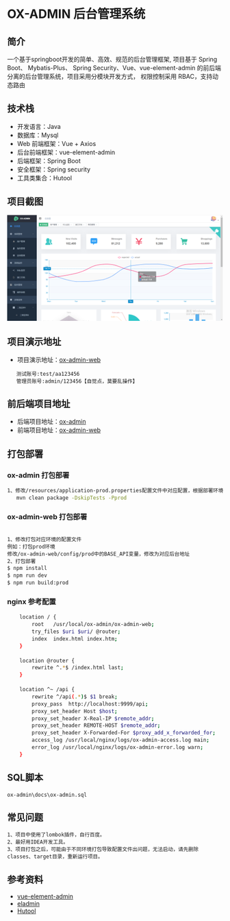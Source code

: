 # OX-ADMIN 后台管理系统
## 简介
一个基于springboot开发的简单、高效、规范的后台管理框架, 项目基于 Spring Boot、 Mybatis-Plus、 Spring Security、Vue、vue-element-admin
的前后端分离的后台管理系统，项目采用分模块开发方式， 权限控制采用 RBAC，支持动态路由

## 技术栈
- 开发语言：Java
- 数据库：Mysql
- Web 前端框架：Vue + Axios
- 后台前端框架：vue-element-admin
- 后端框架：Spring Boot
- 安全框架：Spring security
- 工具类集合：Hutool

## 项目截图
![输入图片说明](https://github.com/java668/ox-admin/blob/main/docs/images/1683383586326.jpg?raw=true
 "微信图片_20190422175210.png")

## 项目演示地址
- 项目演示地址：[ox-admin-web](http://oxadmin.java668.com)
```
   测试账号:test/aa123456
   管理员账号:admin/123456【自觉点，莫要乱操作】
```

## 前后端项目地址
- 后端项目地址：[ox-admin](https://github.com/java668/ox-admin)
- 前端项目地址：[ox-admin-web](https://github.com/java668/ox-admin-web)

## 打包部署
### ox-admin 打包部署
```sh
1、修改/resources/application-prod.properties配置文件中对应配置，根据部署环境不同，切换配置文件
   mvn clean package -DskipTests -Pprod 
```

### ox-admin-web 打包部署
```sh

1、修改打包对应环境的配置文件
例如：打包prod环境
修改/ox-admin-web/config/prod中的BASE_API变量，修改为对应后台地址
2、打包部署
$ npm install
$ npm run dev
$ npm run build:prod
```

### nginx 参考配置
```sh
    location / {
        root   /usr/local/ox-admin/ox-admin-web;
        try_files $uri $uri/ @router;
        index  index.html index.htm;
    }
    
    location @router {
        rewrite ^.*$ /index.html last;
    }
    
    location ^~ /api {
        rewrite ^/api(.*)$ $1 break;
        proxy_pass  http://localhost:9999/api;
        proxy_set_header Host $host;
        proxy_set_header X-Real-IP $remote_addr;
        proxy_set_header REMOTE-HOST $remote_addr;
        proxy_set_header X-Forwarded-For $proxy_add_x_forwarded_for;
        access_log /usr/local/nginx/logs/ox-admin-access.log main;
        error_log /usr/local/nginx/logs/ox-admin-error.log warn;
    }

```

## SQL脚本
```
ox-admin\docs\ox-admin.sql
```
## 常见问题
```
1、项目中使用了lombok插件，自行百度。
2、最好用IDEA开发工具。
3、项目打包之后，可能由于不同环境打包导致配置文件出问题，无法启动，请先删除classes、target目录，重新运行项目。
```
## 参考资料
  - [vue-element-admin](https://github.com/PanJiaChen/vue-element-admin)
  - [eladmin](https://github.com/elunez/eladmin)
  - [Hutool](https://gitee.com/loolly/hutool)

